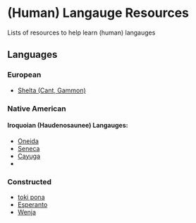 # (Human) Langauge Resources
Lists of resources to help learn (human) langauges

## Languages
### European
- [Shelta (Cant, Gammon)](Shelta.md)
### Native American
#### Iroquoian (Haudenosaunee) Langauges:
- [Oneida](Native-American/Iroquois/Oneida.md)
- [Seneca](Native-American/Iroquois/Seneca.md)
- [Cayuga](Native-American/Iroquois/Cayuga.md)
- 
### Constructed
- [toki pona](Constructed/toki-pona.md)
- [Esperanto](Constructed/Esperanto.md)
- [Wenja](Constructed/Wenja.md)
